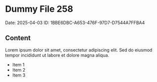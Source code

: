 # Dummy File 258

Date: 2025-04-03
ID: 1BBE6DBC-A653-476F-97D7-D7544A7FFBA4

## Content

Lorem ipsum dolor sit amet, consectetur adipiscing elit.
Sed do eiusmod tempor incididunt ut labore et dolore magna aliqua.

* Item 1
* Item 2
* Item 3
